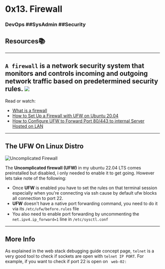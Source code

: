 # 0x13. Firewall
### DevOps ##SysAdmin ##Security
## Resources:books:
---
`A firewall` is a network security system that monitors and controls incoming and outgoing network traffic based on predetermined security rules.
![](https://www.simplilearn.com/ice9/free_resources_article_thumb/Firewall_2.png)
---
Read or watch:
* [What is a firewall](https://en.wikipedia.org/wiki/Firewall_%28computing%29)
* [How to Set Up a Firewall with UFW on Ubuntu 20.04](https://www.digitalocean.com/community/tutorials/how-to-set-up-a-firewall-with-ufw-on-ubuntu-20-04)
* [How to Configure UFW to Forward Port 80/443 to internal Server Hosted on LAN](https://www.cyberciti.biz/faq/how-to-configure-ufw-to-forward-port-80443-to-internal-server-hosted-on-lan/)

---
## The UFW On Linux Distro

![Uncomplicated Firewall](https://codedesign.fr/wp-content/uploads/2018/08/ubuntu-ufw-1-880x276.png)

The __Uncomplicated firewall (UFW)__ in my ubuntu 22.04 LTS comes preinstalled but disabled, i only needed to enable it to get going. However lets take note of the following:

* Once __UFW__ is enabled you have to set the rules on that terminal session especially when you're connecting via ssh cause by default ufw blocks all connection to port 22.
* __UFW__ doesn't have a native port forwarding command, you need to do it via its `/etc/ufw/before.rules` file
* You also need to enable port forwarding by uncommenting the `net.ipv4.ip_forward=1` line in `/etc/sysctl.conf`
---
## More Info
As explained in the web stack debugging guide concept page, ```telnet``` is a very good tool to check if sockets are open with ```telnet IP PORT```. For example, if you want to check if port 22 is open on ``` web-02:```
